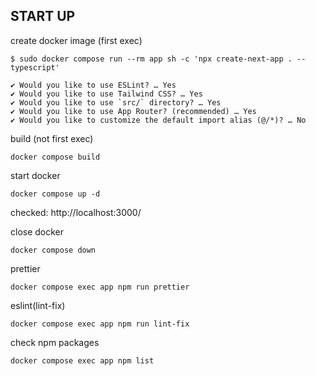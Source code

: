 ## START UP

create docker image (first exec)
```
$ sudo docker compose run --rm app sh -c 'npx create-next-app . --typescript'
```

```
✔ Would you like to use ESLint? … Yes
✔ Would you like to use Tailwind CSS? … Yes
✔ Would you like to use `src/` directory? … Yes
✔ Would you like to use App Router? (recommended) … Yes
✔ Would you like to customize the default import alias (@/*)? … No
```

build (not first exec)
```
docker compose build
```

start docker
```
docker compose up -d
```

checked: 
http://localhost:3000/

close docker
```
docker compose down
```

prettier
```
docker compose exec app npm run prettier
```

eslint(lint-fix)
```
docker compose exec app npm run lint-fix
```

check npm packages
```
docker compose exec app npm list
```
